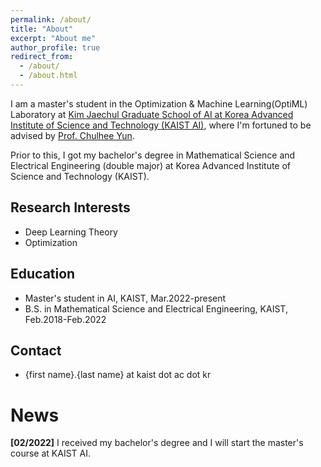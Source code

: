 ```yaml
---
permalink: /about/
title: "About"
excerpt: "About me"
author_profile: true
redirect_from: 
  - /about/
  - /about.html
---
```


I am a master's student in the Optimization & Machine Learning(OptiML) Laboratory at [Kim Jaechul Graduate School of AI at Korea Advanced Institute of Science and Technology (KAIST AI)](https://gsai.kaist.ac.kr), where I'm fortuned to be advised by [Prof. Chulhee Yun](https://chulheeyun.github.io/). 

Prior to this, I got my bachelor's degree in Mathematical Science and Electrical Engineering (double major) at Korea Advanced Institute of Science and Technology (KAIST).

## Research Interests
- Deep Learning Theory
- Optimization

## Education
- Master's student in AI, KAIST, Mar.2022-present
- B.S. in Mathematical Science and Electrical Engineering, KAIST, Feb.2018-Feb.2022

## Contact
- {first name}.{last name} at kaist dot ac dot kr

# News

**[02/2022]** I received my bachelor's degree and I will start the master's course at KAIST AI.
